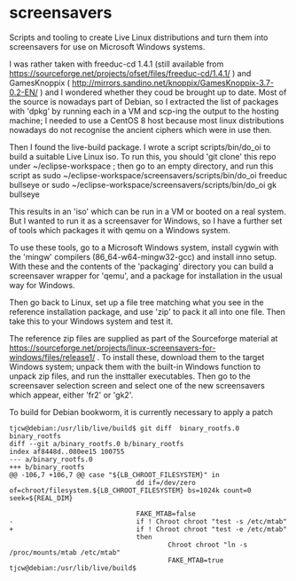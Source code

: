 # screensavers

Scripts and tooling to create Live Linux distributions and turn them into
screensavers for use on Microsoft Windows systems.

I was rather taken with freeduc-cd 1.4.1 (still available from
https://sourceforge.net/projects/ofset/files/freeduc-cd/1.4.1/ )
and GamesKnoppix ( http://mirrors.sandino.net/knoppix/GamesKnoppix-3.7-0.2-EN/ )
and I wondered whether they coud be brought up to date. 
Most of the source is nowadays part of Debian, so I extracted the list of
packages with 'dpkg' by running each in a VM and scp-ing the output to the
hosting machine; I needed to use a CentOS 8 host because most linux
distributions nowadays do not recognise the ancient ciphers which were in
use then.

Then I found the live-build package. I wrote a
script scripts/bin/do_oi to build a suitable Live Linux iso. To run this,
you should 'git clone' this repo under ~/eclipse-workspace ; then go to an
empty directory, and run this script as
  sudo ~/eclipse-workspace/screensavers/scripts/bin/do_oi freeduc bullseye
or
  sudo ~/eclipse-workspace/screensavers/scripts/bin/do_oi gk bullseye

This results in an 'iso' which can be run in a VM or booted on a real
system. But I wanted to run it as a screensaver for Windows, so I have
a further set of tools which packages it with qemu on a Windows system.

To use these tools, go to a Microsoft Windows system, install cygwin
with the 'mingw' compilers (86_64-w64-mingw32-gcc) and install 
inno setup. With these and the contents of the 'packaging' directory
you can build a screensaver wrapper for 'qemu', and a package for
installation in the usual way for Windows.

Then go back to Linux, set up a file tree matching what you see in
the reference installation package, and use 'zip' to pack it all into
one file. Then take this to your Windows system and test it.

The reference zip files are supplied as part of the Sourceforge material at 
https://sourceforge.net/projects/linux-screensavers-for-windows/files/release1/ . 
To install these, download them to the target Windows system; unpack them with
the built-in Windows function to unpack zip files, and run the insttaller
executables. Then go to the screensaver selection screen and select one of
the new screensavers which appear, either 'fr2' or 'gk2'.

To build for Debian bookworm, it is currently necessary to apply a patch
```
tjcw@debian:/usr/lib/live/build$ git diff  binary_rootfs.0 binary_rootfs
diff --git a/binary_rootfs.0 b/binary_rootfs
index af8448d..080ee15 100755
--- a/binary_rootfs.0
+++ b/binary_rootfs
@@ -106,7 +106,7 @@ case "${LB_CHROOT_FILESYSTEM}" in
                                dd if=/dev/zero of=chroot/filesystem.${LB_CHROOT_FILESYSTEM} bs=1024k count=0 seek=${REAL_DIM}
 
                                FAKE_MTAB=false
-                               if ! Chroot chroot "test -s /etc/mtab"
+                               if ! Chroot chroot "test -e /etc/mtab"
                                then
                                        Chroot chroot "ln -s /proc/mounts/mtab /etc/mtab"
                                        FAKE_MTAB=true
tjcw@debian:/usr/lib/live/build$
```
